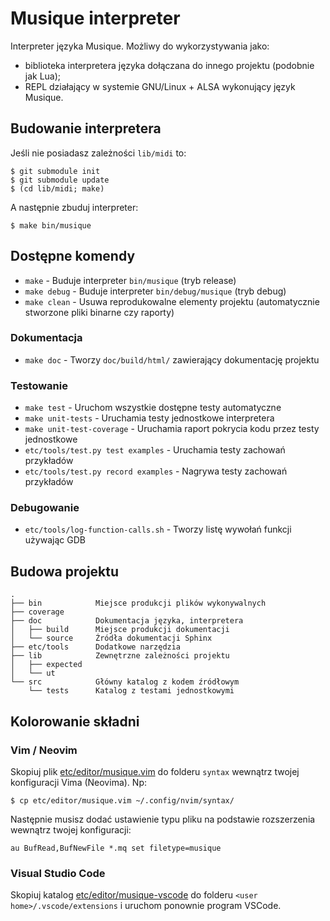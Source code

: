 # Musique interpreter

Interpreter języka Musique. Możliwy do wykorzystywania jako:

- biblioteka interpretera języka dołączana do innego projektu (podobnie jak Lua);
- REPL działający w systemie GNU/Linux + ALSA wykonujący język Musique.

## Budowanie interpretera

Jeśli nie posiadasz zależności `lib/midi` to:

```console
$ git submodule init
$ git submodule update
$ (cd lib/midi; make)
```

A następnie zbuduj interpreter:

```console
$ make bin/musique
```

## Dostępne komendy

- `make` - Buduje interpreter `bin/musique` (tryb release)
- `make debug` - Buduje interpreter `bin/debug/musique` (tryb debug)
- `make clean` - Usuwa reprodukowalne elementy projektu (automatycznie stworzone pliki binarne czy raporty)

### Dokumentacja

- `make doc` - Tworzy `doc/build/html/` zawierający dokumentację projektu

### Testowanie

- `make test` - Uruchom wszystkie dostępne testy automatyczne
- `make unit-tests` - Uruchamia testy jednostkowe interpretera
- `make unit-test-coverage` - Uruchamia raport pokrycia kodu przez testy jednostkowe
- `etc/tools/test.py test examples` - Uruchamia testy zachowań przykładów
- `etc/tools/test.py record examples` - Nagrywa testy zachowań przykładów

### Debugowanie

- `etc/tools/log-function-calls.sh` - Tworzy listę wywołań funkcji używając GDB

## Budowa projektu

```
.
├── bin            Miejsce produkcji plików wykonywalnych
├── coverage
├── doc            Dokumentacja języka, interpretera
│   ├── build      Miejsce produkcji dokumentacji
│   └── source     Źródła dokumentacji Sphinx
├── etc/tools      Dodatkowe narzędzia
├── lib            Zewnętrzne zależności projektu
│   ├── expected
│   └── ut
└── src            Główny katalog z kodem źródłowym
    └── tests      Katalog z testami jednostkowymi
```

## Kolorowanie składni

### Vim / Neovim

Skopiuj plik [etc/editor/musique.vim](etc/editor/musique.vim) do folderu `syntax` wewnątrz twojej konfiguracji Vima (Neovima). Np:

```console
$ cp etc/editor/musique.vim ~/.config/nvim/syntax/
```

Następnie musisz dodać ustawienie typu pliku na podstawie rozszerzenia wewnątrz twojej konfiguracji:

```vim
au BufRead,BufNewFile *.mq set filetype=musique
```

### Visual Studio Code

Skopiuj katalog [etc/editor/musique-vscode](etc/editor/musique-vscode) do folderu `<user home>/.vscode/extensions` i uruchom ponownie program VSCode.
